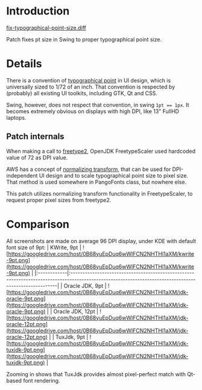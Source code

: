 # Introduction #

[fix-typographical-point-size.diff](https://code.google.com/p/tuxjdk/source/browse/quilt-patches/fix-typographical-point-size.diff)

Patch fixes pt size in Swing to proper typographical point size.

# Details #

There is a convention of [typographical point](http://en.wikipedia.org/wiki/Point_(typography)) in UI design, which is universally sized to 1/72 of an inch. That convention is respected by (probably) all existing UI toolkits, including GTK, Qt and CSS.

Swing, however, does not respect that convention, in swing `1pt == 1px`. It becomes extremely obvious on displays with high DPI, like 13" FullHD laptops.

## Patch internals ##

When making a call to [freetype2](http://en.wikipedia.org/wiki/FreeType), OpenJDK FreetypeScaler used hardcoded value of 72 as DPI value.

AWS has a concept of [normalizing transform](http://docs.oracle.com/javase/8/docs/api/java/awt/GraphicsConfiguration.html#getNormalizingTransform--), that can be used for DPI-independent UI design and to scale typographical point size to pixel size. That method is used somewhere in PangoFonts class, but nowhere else.

This patch utilizes normalizing transform functionality in FreetypeScaler, to request proper pixel sizes from freetype2.

# Comparison #

All screenshots are made on average 96 DPI display, under KDE with default font size of 9pt:
| KWrite, 9pt | ![https://googledrive.com/host/0B68yuEpDuq6wWlFCN2NHTHl1aXM/kwrite-9pt.png](https://googledrive.com/host/0B68yuEpDuq6wWlFCN2NHTHl1aXM/kwrite-9pt.png) |
|:------------|:------------------------------------------------------------------------------------------------------------------------------------------------------|
| Oracle JDK, 9pt | ![https://googledrive.com/host/0B68yuEpDuq6wWlFCN2NHTHl1aXM/jdk-oracle-9pt.png](https://googledrive.com/host/0B68yuEpDuq6wWlFCN2NHTHl1aXM/jdk-oracle-9pt.png) |
| Oracle JDK, 12pt | ![https://googledrive.com/host/0B68yuEpDuq6wWlFCN2NHTHl1aXM/jdk-oracle-12pt.png](https://googledrive.com/host/0B68yuEpDuq6wWlFCN2NHTHl1aXM/jdk-oracle-12pt.png) |
| TuxJdk, 9pt | ![https://googledrive.com/host/0B68yuEpDuq6wWlFCN2NHTHl1aXM/jdk-tuxjdk-9pt.png](https://googledrive.com/host/0B68yuEpDuq6wWlFCN2NHTHl1aXM/jdk-tuxjdk-9pt.png) |

Zooming in shows that TuxJdk provides almost pixel-perfect match with Qt-based font rendering.